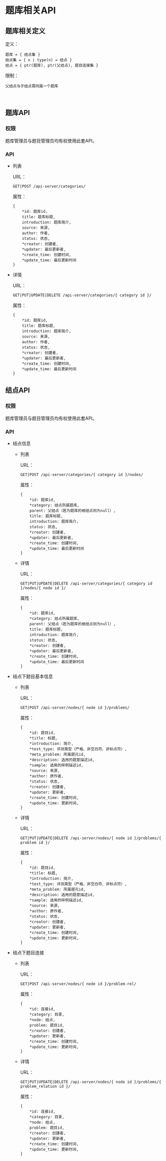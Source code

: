 题库相关API
==

## 题库相关定义

定义：

```
题库 = { 结点集 }
结点集 = { n | type(n) = 结点 }
结点 = { ptr(题库), ptr(父结点), 题目连接集 }
```

限制：

```
父结点与子结点需同属一个题库
```

<br />

## 题库API

### 权限

题库管理员与题目管理员均有权使用此套API。

### API

* 列表

    URL：

    ```
    GET|POST /api-server/categories/
    ```

    属性：

    ```
    {
        *id: 题库id,
        title: 题库标题,
        introduction: 题库简介,
        source: 来源,
        author: 作者,
        status: 状态,
        *creator: 创建者,
        *updater: 最后更新者,
        *create_time: 创建时间,
        *update_time: 最后更新时间
    }
    ```

* 详情

    URL：

    ```
    GET|PUT|UPDATE|DELETE /api-server/categories/{ category id }/
    ```

    属性：

    ```
    {
        *id: 题库id,
        title: 题库标题,
        introduction: 题库简介,
        source: 来源,
        author: 作者,
        status: 状态,
        *creator: 创建者,
        *updater: 最后更新者,
        *create_time: 创建时间,
        *update_time: 最后更新时间
    }
    ```

## 结点API

### 权限

题库管理员与题目管理员均有权使用此套API。

### API

* 结点信息

    * 列表

        URL：

        ```
        GET|POST /api-server/categories/{ category id }/nodes/
        ```

        属性：

        ```
        {
            *id: 题库id,
            *category: 结点所属题库,
            parent: 父结点（若为题库的根结点则为null）,
            title: 题库标题,
            introduction: 题库简介,
            status: 状态,
            *creator: 创建者,
            *updater: 最后更新者,
            *create_time: 创建时间,
            *update_time: 最后更新时间
        }
        ```

    * 详情

        URL：

        ```
        GET|PUT|UPDATE|DELETE /api-server/categories/{ category id }/nodes/{ node id }/
        ```

        属性：

        ```
        {
            *id: 题库id,
            *category: 结点所属题库,
            parent: 父结点（若为题库的根结点则为null）,
            title: 题库标题,
            introduction: 题库简介,
            status: 状态,
            *creator: 创建者,
            *updater: 最后更新者,
            *create_time: 创建时间,
            *update_time: 最后更新时间
        }
        ```

* 结点下题目基本信息

    * 列表

        URL：

        ```
        GET|POST /api-server/nodes/{ node id }/problems/
        ```

        属性：

        ```
        {
            *id: 题目id,
            *title: 标题,
            *introduction: 简介,
            *test_type: 评测类型（严格、非空白符、非标点符）,
            *meta_problem: 所属题元id,
            *description: 选用的题意描述id,
            *sample: 选用的样例描述id,
            *source: 来源,
            *author: 原作者,
            *status: 状态,
            *creator: 创建者,
            *updater: 更新者,
            *create_time: 创建时间,
            *update_time: 更新时间,
        }
        ```

    * 详情

        URL：

        ```
        GET|PUT|UPDATE|DELETE /api-server/nodes/{ node id }/problems/{ problem id }/
        ```

        属性：

        ```
        {
            *id: 题目id,
            *title: 标题,
            *introduction: 简介,
            *test_type: 评测类型（严格、非空白符、非标点符）,
            *meta_problem: 所属题元id,
            *description: 选用的题意描述id,
            *sample: 选用的样例描述id,
            *source: 来源,
            *author: 原作者,
            *status: 状态,
            *creator: 创建者,
            *updater: 更新者,
            *create_time: 创建时间,
            *update_time: 更新时间,
        }
        ```

* 结点下题目连接

    * 列表

        URL：

        ```
        GET|POST /api-server/nodes/{ node id }/problem-rel/
        ```

        属性：

        ```
        {
            *id: 连接id,
            *category: 目录,
            *node: 结点,
            problem: 题目id,
            *creator: 创建者,
            *updater: 更新者,
            *create_time: 创建时间,
            *update_time: 更新时间,
        }
        ```

    * 详情

        URL：

        ```
        GET|PUT|UPDATE|DELETE /api-server/nodes/{ node id }/problems/{ problem_relation id }/
        ```

        属性：

        ```
        {
            *id: 连接id,
            *category: 目录,
            *node: 结点,
            problem: 题目id,
            *creator: 创建者,
            *updater: 更新者,
            *create_time: 创建时间,
            *update_time: 更新时间,
        }
        ```
